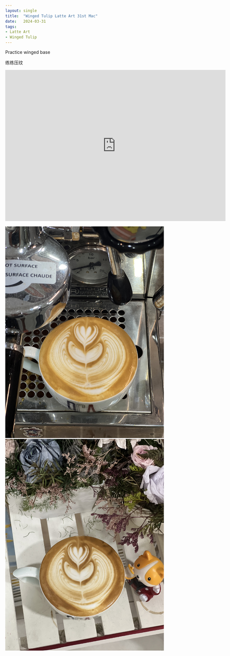 ```yaml
---
layout: single
title:  "Winged Tulip Latte Art 31st Mac"
date:   2024-03-31
tags:
- Latte Art
- Winged Tulip
---
```



Practice winged base

练练压纹



<div class="embed-container">
  <iframe
      src="https://www.youtube.com/embed/ssXTkakROQE"
      width="700"
      height="480"
      frameborder="0"
      allowfullscreen="true">
  </iframe>
</div>


![](/assets/img/2024/03/31/IMG_5027.jpg)
![](/assets/img/2024/03/31/IMG_5030.jpg)

